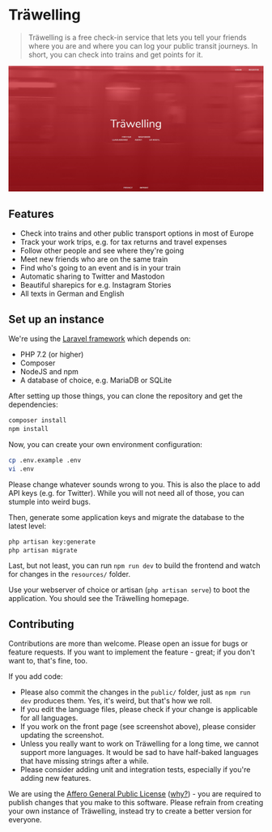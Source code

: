 # Träwelling

> Träwelling is a free check-in service that lets you tell your friends where you are and where you can log your public transit journeys. In short, you can check into trains and get points for it.

![Träwelling Screenshot](traewelling.jpg)

## Features

* Check into trains and other public transport options in most of Europe
* Track your work trips, e.g. for tax returns and travel expenses
* Follow other people and see where they're going
* Meet new friends who are on the same train
* Find who's going to an event and is in your train
* Automatic sharing to Twitter and Mastodon
* Beautiful sharepics for e.g. Instagram Stories
* All texts in German and English

## Set up an instance

We're using the [Laravel framework](https://laravel.com/docs/5.8) which depends on:

* PHP 7.2 (or higher)
* Composer
* NodeJS and npm
* A database of choice, e.g. MariaDB or SQLite

After setting up those things, you can clone the repository and get the dependencies:

```sh
composer install
npm install
```

Now, you can create your own environment configuration:

```sh
cp .env.example .env
vi .env
```

Please change whatever sounds wrong to you. This is also the place to add API keys (e.g. for Twitter). While you will not need all of those, you can stumple into weird bugs.

Then, generate some application keys and migrate the database to the latest level:

```sh
php artisan key:generate
php artisan migrate
```

Last, but not least, you can run `npm run dev` to build the frontend and watch for changes in the `resources/` folder.

Use your webserver of choice or artisan (`php artisan serve`) to boot the application. You should see the Träwelling homepage.

## Contributing

Contributions are more than welcome. Please open an issue for bugs or feature requests. If you want to implement the feature - great; if you don't want to, that's fine, too.

If you add code:
* Please also commit the changes in the `public/` folder, just as `npm run dev` produces them. Yes, it's weird, but that's how we roll.
* If you edit the language files, please check if your change is applicable for all languages.
* If you work on the front page (see screenshot above), please consider updating the screenshot.
* Unless you really want to work on Träwelling for a long time, we cannot support more languages. It would be sad to have half-baked languages that have missing strings after a while.
* Please consider adding unit and integration tests, especially if you're adding new features.

We are using the [Affero General Public License](/LICENSE) ([why?](http://www.gnu.org/licenses/why-affero-gpl)) - you are required to publish changes that you make to this software. Please refrain from creating your own instance of Träwelling, instead try to create a better version for everyone.

